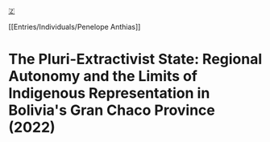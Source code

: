 [🇿](zotero://select/library/items/7DL5LPUT)

[[Entries/Individuals/Penelope Anthias]] 
# The Pluri-Extractivist State: Regional Autonomy and the Limits of Indigenous Representation in Bolivia's Gran Chaco Province (2022)

